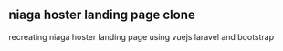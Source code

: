 ## niaga hoster landing page clone

recreating niaga hoster landing page using vuejs laravel and bootstrap
